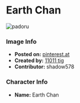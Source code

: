 # Earth Chan

![padoru](https://raw.githubusercontent.com/shadow578/Project-Padoru/master/Padoru/other-earth-chan.png "Earth Chan")

### Image Info
* **Posted on:**     [pinterest.at](https://www.pinterest.at/pin/388857749068444230/)
* **Created by:**    [11011 tig](https://github.com/shadow578/Project-Padoru/blob/master/table-of-contents/creators/11011tig.md)
* **Contributor:**   shadow578

### Character Info
* **Name:**   Earth Chan


